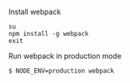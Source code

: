 Install webpack

    su
    npm install -g webpack
    exit

Run webpack in production mode

    $ NODE_ENV=production webpack

